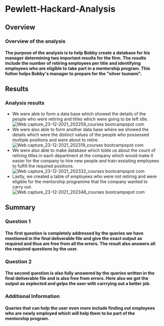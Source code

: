 # Pewlett-Hackard-Analysis

## Overview
### Overview of the analysis
#### The purpose of the analysis is to help Bobby create a database for his manager determining two important results for the firm. The results include the number of retiring employees per title and identifying employees who are eligible to take part in a mentorship program. This futher helps Bobby's manager to prepare for the "silver tsunami".

## Results
### Analysis results
* We were able to form a data base which showed the details of the people who were retiring and titles which were going to be left idle.![Web capture_23-12-2021_202259_courses bootcampspot com](https://user-images.githubusercontent.com/72582298/147256966-4427d4b1-ff74-48d6-82a1-929a998a6389.jpeg)
* We were also able to form another data base where we showed the details which were the distinct values of the people who possessed multiple positions and were about to retire.![Web capture_23-12-2021_202319_courses bootcampspot com](https://user-images.githubusercontent.com/72582298/147256999-fcefa611-67c1-42c7-aa0d-251731cf63fe.jpeg)
* We were also able to make database which tolde us about the count of retiring titles in each department at the company which would make it easier for the company to hire new people and train exsisting employees to fulfill the required positions.![Web capture_23-12-2021_202332_courses bootcampspot com](https://user-images.githubusercontent.com/72582298/147257021-9bd49cf7-c213-4f65-8eb3-e33c78df8e84.jpeg)
* Lastly, we created a table of employees who were not retiring and were eligible for the mentorship programme that the company wanted to carry out. ![Web capture_23-12-2021_202348_courses bootcampspot com](https://user-images.githubusercontent.com/72582298/147257053-74f59a3a-08bd-4780-b741-34c15828b054.jpeg)

## Summary
### Question 1
#### The first question is completely addressed by the queries we have mentioned in the final deliverable file and give the exact output as required and thus are free from all the errors. The result also answers all the required questions by the user.
### Question 2
#### The second question is also fully answered by the queries written in the final deliverable file and is also free from errors. Here also we got the output as explected and gelps the user with carrrying out a better job. 
### Additional Information
#### Queries that can help the user even more include finding out employees who are newly employed which will help them to be part of the mentorship program.
